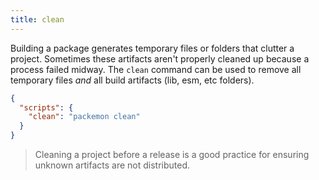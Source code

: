 ```yaml
---
title: clean
---
```


Building a package generates temporary files or folders that clutter a project. Sometimes these
artifacts aren't properly cleaned up because a process failed midway. The `clean` command can be
used to remove all temporary files _and_ all build artifacts (lib, esm, etc folders).

```json title="package.json"
{
  "scripts": {
    "clean": "packemon clean"
  }
}
```

> Cleaning a project before a release is a good practice for ensuring unknown artifacts are not
> distributed.
